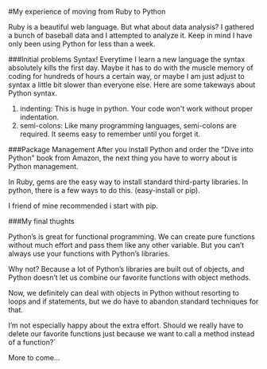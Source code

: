 #My experience of moving from Ruby to Python

Ruby is a beautiful web language. But what about data analysis? I gathered a bunch of baseball data and I attempted to analyze it. Keep in mind I have only been using Python for less than a week.

###Initial problems
Syntax! Everytime I learn a new language the syntax absolutely kills the first day. Maybe it has to do with the muscle memory of coding for hundreds of hours a certain way, or maybe I am just adjust to syntax a little bit slower than everyone else. Here are some takeways about Python syntax. 

1. indenting: This is huge in python. Your code won't work without proper indentation. 
2. semi-colons: Like many programming languages, semi-colons are required. It seems easy to remember until you forget it.  

###Package Management
After you install Python and order the "Dive into Python" book from Amazon, the next thing you have to worry about is Python management. 

In Ruby, gems are the easy way to install standard third-party libraries. In python, there is a few ways to do this. (easy-install or pip). 

I friend of mine recommended i start with pip. 


###My final thughts

Python’s is great for functional programming. We can create pure functions without much effort and pass them like any other variable.
But you can’t always use your functions with Python’s libraries.

Why not? Because a lot of Python’s libraries are built out of objects, and Python doesn’t let us combine our favorite functions with object methods.

Now, we definitely can deal with objects in Python without resorting to loops and if statements, but we do have to abandon standard techniques for that. 

I’m not especially happy about the extra effort. Should we really have to delete our favorite functions just because we want to call a method instead of a function?`

More to come...





